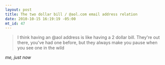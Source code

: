 ```yaml
--- 
layout: post
title: The two dollar bill / @aol.com email address relation
date: 2010-10-15 16:19:19 -05:00
mt_id: 47
---
```

> I think having an @aol address is like having a 2 dollar bill.  They're out there, you've had one before, but they always make you pause when you see one in the wild

_me, just now_ 
